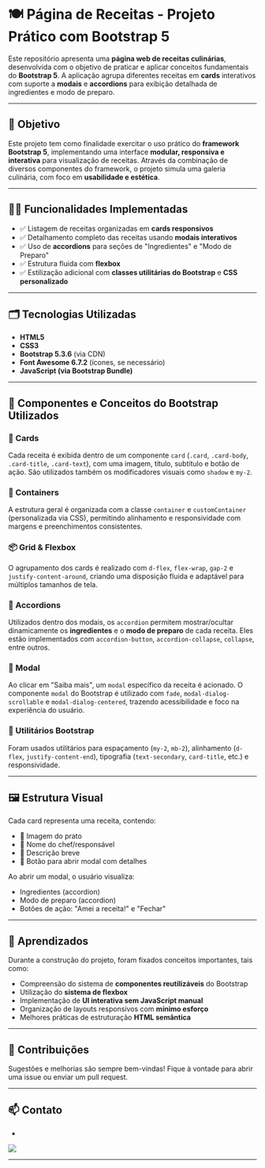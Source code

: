 # 🍽️ Página de Receitas - Projeto Prático com Bootstrap 5

Este repositório apresenta uma **página web de receitas culinárias**, desenvolvida com o objetivo de praticar e aplicar conceitos fundamentais do **Bootstrap 5**. A aplicação agrupa diferentes receitas em **cards** interativos com suporte a **modais** e **accordions** para exibição detalhada de ingredientes e modo de preparo.

---

## 📌 Objetivo

Este projeto tem como finalidade exercitar o uso prático do **framework Bootstrap 5**, implementando uma interface **modular, responsiva e interativa** para visualização de receitas. Através da combinação de diversos componentes do framework, o projeto simula uma galeria culinária, com foco em **usabilidade e estética**.

---

## 🧑‍🍳 Funcionalidades Implementadas

- ✅ Listagem de receitas organizadas em **cards responsivos**
- ✅ Detalhamento completo das receitas usando **modais interativos**
- ✅ Uso de **accordions** para seções de "Ingredientes" e "Modo de Preparo"
- ✅ Estrutura fluida com **flexbox**
- ✅ Estilização adicional com **classes utilitárias do Bootstrap** e **CSS personalizado**

---

## 🗂️ Tecnologias Utilizadas

- **HTML5**
- **CSS3**
- **Bootstrap 5.3.6** (via CDN)
- **Font Awesome 6.7.2** (ícones, se necessário)
- **JavaScript (via Bootstrap Bundle)**

---

## 📐 Componentes e Conceitos do Bootstrap Utilizados

### 🎴 Cards
Cada receita é exibida dentro de um componente `card` (`.card`, `.card-body`, `.card-title`, `.card-text`), com uma imagem, título, subtítulo e botão de ação. São utilizados também os modificadores visuais como `shadow` e `my-2`.

### 🧱 Containers
A estrutura geral é organizada com a classe `container` e `customContainer` (personalizada via CSS), permitindo alinhamento e responsividade com margens e preenchimentos consistentes.

### 📦 Grid & Flexbox
O agrupamento dos cards é realizado com `d-flex`, `flex-wrap`, `gap-2` e `justify-content-around`, criando uma disposição fluida e adaptável para múltiplos tamanhos de tela.

### 🧩 Accordions
Utilizados dentro dos modais, os `accordion` permitem mostrar/ocultar dinamicamente os **ingredientes** e o **modo de preparo** de cada receita. Eles estão implementados com `accordion-button`, `accordion-collapse`, `collapse`, entre outros.

### 💬 Modal
Ao clicar em "Saiba mais", um `modal` específico da receita é acionado. O componente `modal` do Bootstrap é utilizado com `fade`, `modal-dialog-scrollable` e `modal-dialog-centered`, trazendo acessibilidade e foco na experiência do usuário.

### 🎨 Utilitários Bootstrap
Foram usados utilitários para espaçamento (`my-2`, `mb-2`), alinhamento (`d-flex`, `justify-content-end`), tipografia (`text-secondary`, `card-title`, etc.) e responsividade.

---

## 🖼️ Estrutura Visual

Cada card representa uma receita, contendo:

- 📸 Imagem do prato
- 🧑 Nome do chef/responsável
- 📝 Descrição breve
- 🔘 Botão para abrir modal com detalhes

Ao abrir um modal, o usuário visualiza:

- Ingredientes (accordion)
- Modo de preparo (accordion)
- Botões de ação: "Amei a receita!" e "Fechar"

---

## 🧠 Aprendizados

Durante a construção do projeto, foram fixados conceitos importantes, tais como:

- Compreensão do sistema de **componentes reutilizáveis** do Bootstrap  
- Utilização do **sistema de flexbox**  
- Implementação de **UI interativa sem JavaScript manual**  
- Organização de layouts responsivos com **mínimo esforço**  
- Melhores práticas de estruturação **HTML semântica**

---

## 🤝 Contribuições

Sugestões e melhorias são sempre bem-vindas! Fique à vontade para abrir uma issue ou enviar um pull request.

---

## 📫 Contato
- <a href="https://linkedin.com/in/danilodoes">
<img src="https://cdn.jsdelivr.net/gh/devicons/devicon@latest/icons/linkedin/linkedin-original.svg" />
</a>

---

